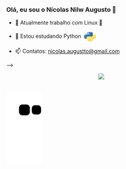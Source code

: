 ### Olá, eu sou o Nícolas Nilw Augusto 👋

- 🔭 Atualmente trabalho com Linux 
🐧 

- 🌱 Estou estudando Python   <img align="center" alt="Rafa-Python" height="30" width="40" src="https://raw.githubusercontent.com/devicons/devicon/master/icons/python/python-original.svg">

- 📫 Contatos: nicolas.augustto@gmail.com

-->

<div align="center">
  <a href="https://github.com/rafaballerini">
  <img height="180em" src="https://github-readme-stats.vercel.app/api?username=nilwaugusto&show_icons=true&theme=tokyonight&include_all_commits=true&count_private=true"/>
</div>

##

![Snake animation](https://github.com/rafaballerini/rafaballerini/blob/output/github-contribution-grid-snake.svg)
